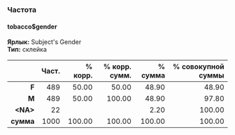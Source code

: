 ### Частота  
#### tobacco$gender  
**Ярлык:** Subject's Gender  
**Тип:** склейка  

|     &nbsp; | Част. | % корр. | % корр. сумм. | % сумма | % совокупной суммы |
|-----------:|------:|--------:|--------------:|--------:|-------------------:|
|      **F** |   489 |   50.00 |         50.00 |   48.90 |              48.90 |
|      **M** |   489 |   50.00 |        100.00 |   48.90 |              97.80 |
| **\<NA\>** |    22 |         |               |    2.20 |             100.00 |
|  **сумма** |  1000 |  100.00 |        100.00 |  100.00 |             100.00 |
